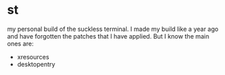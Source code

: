 # st

my personal build of the suckless terminal. I made my build like a year ago and have forgotten the patches that I have applied. But I know the main ones are:
* xresources
* desktopentry
